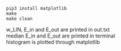 ```
pip3 install matplotlib
make
make clean
```


w_LIN, E_in and E_out are printed in out.txt  
median E_in and E_out are printed in terminal  
histogram is plotted through matplotlib